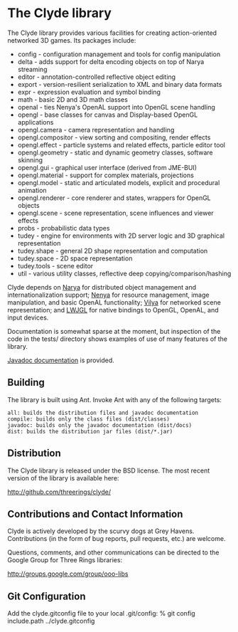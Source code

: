 The Clyde library
=================

The Clyde library provides various facilities for creating action-oriented
networked 3D games. Its packages include:

  * config - configuration management and tools for config manipulation
  * delta - adds support for delta encoding objects on top of Narya streaming
  * editor - annotation-controlled reflective object editing
  * export - version-resilient serialization to XML and binary data formats
  * expr - expression evaluation and symbol binding
  * math - basic 2D and 3D math classes
  * openal - ties Nenya's OpenAL support into OpenGL scene handling
  * opengl - base classes for canvas and Display-based OpenGL applications
  * opengl.camera - camera representation and handling
  * opengl.compositor - view sorting and compositing, render effects
  * opengl.effect - particle systems and related effects, particle editor tool
  * opengl.geometry - static and dynamic geometry classes, software skinning
  * opengl.gui - graphical user interface (derived from JME-BUI)
  * opengl.material - support for complex materials, projections
  * opengl.model - static and articulated models, explicit and procedural animation
  * opengl.renderer - core renderer and states, wrappers for OpenGL objects
  * opengl.scene - scene representation, scene influences and viewer effects
  * probs - probabilistic data types
  * tudey - engine for environments with 2D server logic and 3D graphical representation
  * tudey.shape - general 2D shape representation and computation
  * tudey.space - 2D space representation
  * tudey.tools - scene editor
  * util - various utility classes, reflective deep copying/comparison/hashing

Clyde depends on [Narya] for distributed object management and
internationalization support; [Nenya] for resource management, image
manipulation, and basic OpenAL functionality; [Vilya] for networked scene
representation; and [LWJGL] for native bindings to OpenGL, OpenAL, and input
devices.

Documentation is somewhat sparse at the moment, but inspection of the code in
the tests/ directory shows examples of use of many features of the library.

[Javadoc documentation](http://threerings.github.com/clyde/apidocs/) is provided.

Building
--------

The library is built using Ant. Invoke Ant with any of the following targets:

    all: builds the distribution files and javadoc documentation
    compile: builds only the class files (dist/classes)
    javadoc: builds only the javadoc documentation (dist/docs)
    dist: builds the distribution jar files (dist/*.jar)

Distribution
------------

The Clyde library is released under the BSD license. The most recent version of
the library is available here:

  http://github.com/threerings/clyde/

Contributions and Contact Information
-------------------------------------

Clyde is actively developed by the scurvy dogs at Grey Havens.
Contributions (in the form of bug reports, pull requests, etc.) are welcome.

Questions, comments, and other communications can be directed to the Google
Group for Three Rings libraries:

  http://groups.google.com/group/ooo-libs

[Narya]: http://github.com/threerings/narya/
[Nenya]: http://github.com/threerings/nenya/
[Vilya]: http://github.com/threerings/vilya/
[LWJGL]: http://www.lwjgl.org/

Git Configuration
-----------------

Add the clyde.gitconfig file to your local .git/config:
% git config include.path ../clyde.gitconfig
